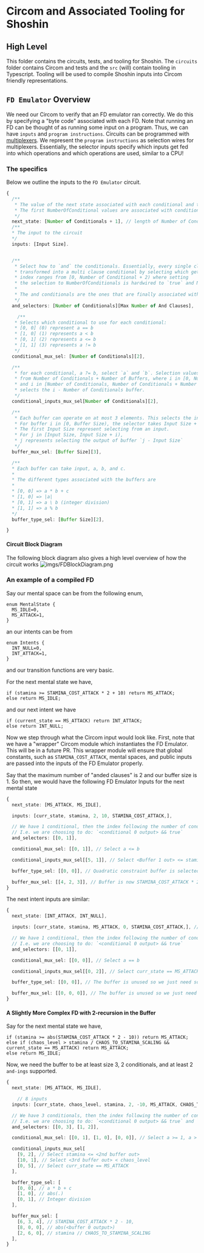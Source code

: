 # Circom and Associated Tooling for Shoshin

## High Level

This folder contains the circuits, tests, and tooling for Shoshin. The `circuits` folder
contains Circom and tests and the `src` (will) contain tooling in Typescript. Tooling will be used to compile
Shoshin inputs into Circom friendly representations.

## `FD Emulator` Overview

We need our Circom to verify that an FD emulator ran correctly. We do this by specifying a "byte code" associated with each FD. Note that running an FD can be thought of as running some input on a program. Thus, we can have `inputs` and `program instructions`. Circuits can be programmed with [multiplexers](https://en.wikipedia.org/wiki/Multiplexer). We represent the `program instructions` as selection wires for multiplexers. Essentially, the selector inputs specify which inputs get fed into which operations and which operations are used, similar to a CPU!

### The specifics

Below we outline the inputs to the `FD Emulator` circuit.

```typescript
{
  /**
   * The value of the next state associated with each conditional and the default
   * The first NumberOfConditional values are associated with conditionals. The last one is a default
   */
  next_state: [Number of Conditionals + 1], // length of Number of Conditionals + 1
  /**
  * The input to the circuit
  */
  inputs: [Input Size].


  /**
   * Select how to `and` the conditionals. Essentially, every single clause conditional can be
   * transformed into a multi clause conditional by selecting which get `anded` together. The selection
   * index ranges from [0, Number of Conditional + 2) where setting
   * the selection to NumberOfConditionals is hardwired to `true` and NumberOfConditionals+1 is hardwired to `false`
   *
   * The and conditionals are the ones that are finally associated with the output `next_state`
   */
  and_selectors: [Number of Conditionals][Max Number of And Clauses],

	/**
   * Selects which conditional to use for each conditional:
   * [0, 0] (0) represent a == b
   * [1, 0] (1) represents a < b
   * [0, 1] (2) represents a <= b
   * [1, 1] (3) represents a != b
   */
  conditional_mux_sel: [Number of Conditionals][2],

  /**
   * for each conditional, a ?= b, select `a` and `b`. Selection values range
   * from Number of Conditionals + Number of Buffers, where i in [0, Number of Conditionals) selects the ith input
   * and i in [Number of Conditionals, Number of Conditionals + Number of Buffers)
   * selects the i - Number of Conditionals buffer.
   */
  conditional_inputs_mux_sel[Number of Conditionals][2],

  /**
   * Each buffer can operate on at most 3 elements. This selects the inputs for each buffer.
   * For buffer i in [0, Buffer Size), the selector takes Input Size + i possible values.
   * The first Input Size represent selecting from an input.
   * For j in [Input Size, Input Size + i),
   * j represents selecting the output of buffer `j - Input Size`
   */
  buffer_mux_sel: [Buffer Size][3],

  /**
  * Each buffer can take input, a, b, and c.
  *
  * The different types associated with the buffers are
  *
  * [0, 0] => a * b + c
  * [1, 0] => |a|
  * [0, 1] => a \ b (integer division)
  * [1, 1] => a % b
  */
  buffer_type_sel: [Buffer Size][2],

}
```

#### Circuit Block Diagram

The following block diagram also gives a high level overview of how the circuit works
![imgs/FDBlockDiagram.png](imgs/FDBlockDiagram.png)

### An example of a compiled FD

Say our mental space can be from the following enum,

```
enum MentalState {
  MS_IDLE=0,
  MS_ATTACK=1,
}
```

an our intents can be from

```
enum Intents {
  INT_NULL=0,
  INT_ATTACK=1,
}
```

and our transition functions are very basic.

For the next mental state we have,

```
if (stamina >= STAMINA_COST_ATTACK * 2 + 10) return MS_ATTACK;
else return MS_IDLE;
```

and our next intent we have

```
if (current_state == MS_ATTACK) return INT_ATTACK;
else return INT_NULL;
```

Now we step through what the Circom input would look like. First, note that we have a "wrapper" Circom module which instantiates the FD Emulator. This will be in a future PR. This wrapper module will ensure that global constants, such as `STAMINA_COST_ATTACK`, mental spaces, and public inputs are passed into the inputs of the FD Emulator properly.

Say that the maximum number of "anded clauses" is 2 and our buffer size is 1. So then, we would have the following FD Emulator Inputs for the next mental state

```typescript
{
  next_state: [MS_ATTACK, MS_IDLE],

  inputs: [curr_state, stamina, 2, 10, STAMINA_COST_ATTACK,],

  // We have 1 conditional, then the index following the number of conditionals (1) is true by default
  // I.e. we are choosing to do: `<conditional 0 output> && true`
  and_selectors: [[0, 1]],

  conditional_mux_sel: [[0, 1]], // Select a <= b

  conditional_inputs_mux_sel[[5, 1]], // Select <Buffer 1 out> <= stamina

  buffer_type_sel: [[0, 0]], // Quadratic constraint buffer is selected to give use a * b + c

  buffer_mux_sel: [[4, 2, 3]], // Buffer is now STAMINA_COST_ATTACK * 2 + 10
}
```

The next intent inputs are similar:

```typescript
{
  next_state: [INT_ATTACK, INT_NULL],

  inputs: [curr_state, stamina, MS_ATTACK, 0, STAMINA_COST_ATTACK,], // The 0 is just a dummy value

  // We have 1 conditional, then the index following the number of conditionals (1) is true by default
  // I.e. we are choosing to do: `<conditional 0 output> && true`
  and_selectors: [[0, 1]],

  conditional_mux_sel: [[0, 0]], // Select a == b

  conditional_inputs_mux_sel[[0, 2]], // Select curr_state == MS_ATTACK

  buffer_type_sel: [[0, 0]], // The buffer is unused so we just need some valid selection

  buffer_mux_sel: [[0, 0, 0]], // The buffer is unused so we just need some valid selection
}
```

#### A Slightly More Complex FD with 2-recursion in the Buffer

Say for the next mental state we have,

```
if (stamina >= abs(STAMINA_COST_ATTACK * 2 - 10)) return MS_ATTACK;
else if (chaos_level > stamina / CHAOS_TO_STAMINA_SCALING && current_state == MS_ATTACK) return MS_ATTACK;
else return MS_IDLE;
```

Now, we need the buffer to be at least size 3, 2 conditionals, and at least 2 `and-ings` supported.

```typescript
{
  next_state: [MS_ATTACK, MS_IDLE],

	// 8 inputs
  inputs: [curr_state, chaos_level, stamina, 2, -10, MS_ATTACK, CHAOS_TO_STAMINA_SCALING, STAMINA_COST_ATTACK,],

  // We have 3 conditionals, then the index following the number of conditionals (3) is true by default
  // I.e. we are choosing to do: `<conditional 0 output> && true` and `<conditional 1> && <conditional 2>
  and_selectors: [[0, 3], [1, 2]],

  conditional_mux_sel: [[0, 1], [1, 0], [0, 0]], // Select a >= 1, a > b, a == b

  conditional_inputs_mux_sel[
    [9, 2], // Select stamina <= <2nd buffer out>
    [10, 1], // Select <3rd buffer out> < chaos_level
    [0, 5], // Select curr_state == MS_ATTACK
  ],

  buffer_type_sel: [
    [0, 0], // a * b + c
    [1, 0], // abs(.)
    [0, 1], // Integer division
  ],

  buffer_mux_sel: [
    [6, 3, 4], // STAMINA_COST_ATTACK * 2 - 10,
    [8, 0, 0], // abs(<buffer 0 output>)
    [2, 6, 0], // stamina // CHAOS_TO_STAMINA_SCALING
  ],
}
```
